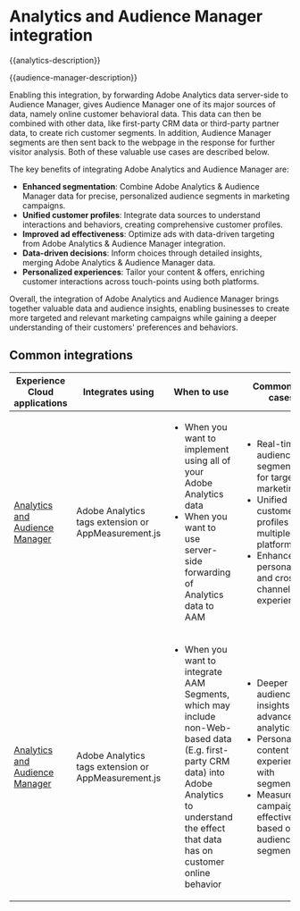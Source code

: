 ---
---

# Analytics and Audience Manager integration

{{analytics-description}}

{{audience-manager-description}}

Enabling this integration, by forwarding Adobe Analytics data server-side to Audience Manager, gives Audience Manager one of its major sources of data, namely online customer behavioral data. This data can then be combined with other data, like first-party CRM data or third-party partner data, to create rich customer segments. In addition, Audience Manager segments are then sent back to the webpage in the response for further visitor analysis. Both of these valuable use cases are described below.

The key benefits of integrating Adobe Analytics and Audience Manager are:

+ **Enhanced segmentation**: Combine Adobe Analytics & Audience Manager data for precise, personalized audience segments in marketing campaigns.
+ **Unified customer profiles**: Integrate data sources to understand interactions and behaviors, creating comprehensive customer profiles.
+ **Improved ad effectiveness**: Optimize ads with data-driven targeting from Adobe Analytics & Audience Manager integration.
+ **Data-driven decisions**: Inform choices through detailed insights, merging Adobe Analytics & Audience Manager data.
+ **Personalized experiences**: Tailor your content & offers, enriching customer interactions across touch-points using both platforms.

Overall, the integration of Adobe Analytics and Audience Manager brings together valuable data and audience insights, enabling businesses to create more targeted and relevant marketing campaigns while gaining a deeper understanding of their customers' preferences and behaviors.

## Common integrations

<table>
    <thead>
        <tr>
            <th>Experience Cloud applications</th>
            <th>Integrates using</th>
            <th>When to use</th>
            <th>Common use cases</th>
        </tr>
    </thead>
    <tbody>
        <tr>
            <td>
                <a href="/docs/analytics-learn/tutorials/integrations/audience-manager/enable-server-side-forwarding-in-adobe-launch.html" target="_blank" rel="noreferrer">Analytics and Audience Manager</a>
            </td>
            <td>Adobe Analytics tags extension or AppMeasurement.js</td>
            <td>
                <ul>
                    <li>When you want to implement using all of your Adobe Analytics data</li>
                    <li>When you want to use server-side forwarding of Analytics data to AAM</li>
                </ul>
            </td>
            <td>
                <ul>
                    <li>Real-time audience segmentation for targeted marketing.</li>
                    <li>Unified customer profiles across multiple platforms.</li>
                    <li>Enhanced personalization and cross-channel experiences.</li>
                </ul>
            </td>
        </tr>        
        <tr>
            <td>
                <a href="https://experienceleague.adobe.com/docs/analytics/integration/audience-analytics/mc-audiences-aam.html" target="_blank" rel="noreferrer">Analytics and Audience Manager</a>
            </td>
            <td>Adobe Analytics tags extension or AppMeasurement.js</td>
            <td>
                <ul>
                    <li>When you want to integrate AAM Segments, which may include non-Web-based data (E.g. first-party CRM data) into Adobe Analytics to understand the effect that data has on customer online behavior</li>
                </ul>
            </td>
            <td>
                <ul>
                    <li>Deeper audience insights for advanced analytics.</li>
                    <li>Personalized content and experiences with segmentation.</li>
                    <li>Measure campaign effectiveness based on audience segments.</li>
                </ul>
            </td>
        </tr>
    </tbody>
</table>
